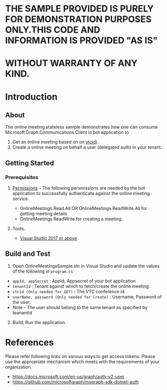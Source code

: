﻿# THE SAMPLE PROVIDED IS PURELY FOR DEMONSTRATION PURPOSES ONLY.THIS CODE AND INFORMATION IS PROVIDED "AS IS" 
# WITHOUT WARRANTY OF ANY KIND.

# Introduction

## About
The online meeting stateless sample demonstrates how one can consume Microsoft.Graph.Communications.Client in bot application to
1. Get an online meeting based on on [vtcid](https://docs.microsoft.com/en-us/microsoftteams/cloud-video-interop)).
2. Create a online meeting on behalf a user (delegated auth) in your tenant.

## Getting Started
### Prerequisites
1. [Permissions](https://developer.microsoft.com/en-us/graph/docs/concepts/permissions_reference#online-meetings-permissions) - The following persmissions are needed by the bot application to successfully authenticate against the online meeting service.
   * OnlineMeetings.Read.All OR OnlineMeetings.ReadWrite.All for getting meeting details
   * OnlineMeetings.ReadWrite for creating a meeting.
 
1. Tools.
    * [Visual Studio 2017 or above](https://visualstudio.microsoft.com/downloads/)


## Build and Test

1. Open OnlineMeetingsSample.sln in Visual Studio and update the values of the following in `program.cs`
  * `appId, appSecret` : AppId, Appsecret of your bot application
  * `tenantId` : Tenant against which to fetch/create the online meeting.
  * `vtcid (Only needed for GET)` : The VTC conference id.
  * `userName, password (Only needed for Create)` : Username, Password of the user. 
  * Note - The user should belong to the same tenant as specified by teanantId  

2. Build, Run the application.
 

# References
Please refer following links on various ways to get access tokens. Please use the appropriate mechanism which meets with the requirements of your organization. 
 * https://docs.microsoft.com/en-us/graph/auth-v2-user
 * https://github.com/microsoftgraph/msgraph-sdk-dotnet-auth